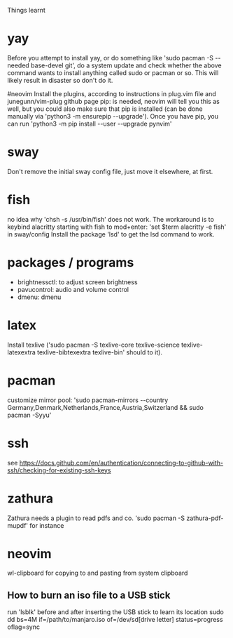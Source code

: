Things learnt

# yay
Before you attempt to install yay, or do something like 'sudo pacman -S --needed base-devel git', do a system update and check whether the above command wants to install anything called sudo or pacman or so. This will likely result in disaster so don't do it.

#neovim
Install the plugins, according to instructions in plug.vim file and junegunn/vim-plug github page
pip: is needed, neovim will tell you this as well, but you could also make sure that pip is installed (can be done manually via 'python3 -m ensurepip --upgrade'). Once you have pip, you can run 'python3 -m pip install --user --upgrade pynvim'

# sway
Don't remove the initial sway config file, just move it elsewhere, at first.


# fish
no idea why 'chsh -s /usr/bin/fish' does not work. The workaround is to keybind alacritty starting with fish to mod+enter: 'set $term alacritty -e fish' in sway/config
Install the package 'lsd' to get the lsd command to work.

# packages / programs
- brightnessctl: to adjust screen brightness
- pavucontrol: audio and volume control
- dmenu: dmenu

# latex
Install texlive ('sudo pacman -S texlive-core texlive-science texlive-latexextra texlive-bibtexextra texlive-bin' should to it). 

# pacman
customize mirror pool: 
'sudo pacman-mirrors --country Germany,Denmark,Netherlands,France,Austria,Switzerland && sudo pacman -Syyu'

# ssh
see https://docs.github.com/en/authentication/connecting-to-github-with-ssh/checking-for-existing-ssh-keys

# zathura
Zathura needs a plugin to read pdfs and co. 'sudo pacman -S zathura-pdf-mupdf' for instance

# neovim
wl-clipboard for copying to and pasting from system clipboard

## How to burn an iso file to a USB stick
run 'lsblk' before and after inserting the USB stick to learn its location
sudo dd bs=4M if=/path/to/manjaro.iso of=/dev/sd[drive letter] status=progress oflag=sync


